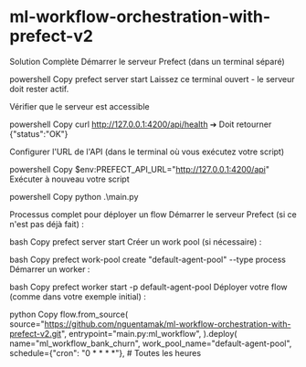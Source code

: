# ml-workflow-orchestration-with-prefect-v2

Solution Complète
Démarrer le serveur Prefect (dans un terminal séparé)

powershell
Copy
prefect server start
Laissez ce terminal ouvert - le serveur doit rester actif.

Vérifier que le serveur est accessible

powershell
Copy
curl http://127.0.0.1:4200/api/health
➔ Doit retourner {"status":"OK"}

Configurer l'URL de l'API (dans le terminal où vous exécutez votre script)

powershell
Copy
$env:PREFECT_API_URL="http://127.0.0.1:4200/api"
Exécuter à nouveau votre script

powershell
Copy
python .\main.py


Processus complet pour déployer un flow
Démarrer le serveur Prefect (si ce n'est pas déjà fait) :

bash
Copy
prefect server start
Créer un work pool (si nécessaire) :

bash
Copy
prefect work-pool create "default-agent-pool" --type process
Démarrer un worker :

bash
Copy
prefect worker start -p default-agent-pool
Déployer votre flow (comme dans votre exemple initial) :

python
Copy
flow.from_source(
    source="https://github.com/nguentamak/ml-workflow-orchestration-with-prefect-v2.git",
    entrypoint="main.py:ml_workflow",
).deploy(
    name="ml_workflow_bank_churn",
    work_pool_name="default-agent-pool",
    schedule={"cron": "0 * * * *"},  # Toutes les heures
